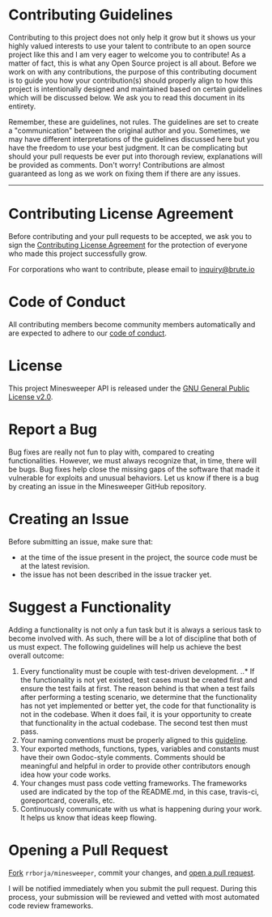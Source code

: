 Contributing Guidelines
=======================
Contributing to this project does not only help it grow but it shows us your highly valued interests to use your talent to contribute to an open source project like this and I am very eager to welcome you to contribute! As a matter of fact, this is what any Open Source project is all about. Before we work on with any contributions, the purpose of this contributing document is to guide you how your contribution(s) should properly align to how this project is intentionally designed and maintained based on certain guidelines which will be discussed below. We ask you to read this document in its entirety.

Remember, these are guidelines, not rules. The guidelines are set to create a "communication" between the original author and you. Sometimes, we may have different interpretations of the guidelines discussed here but you have the freedom to use your best judgment. It can be complicating but should your pull requests be ever put into thorough review, explanations will be provided as comments. Don't worry! Contributions are almost guaranteed as long as we work on fixing them if there are any issues.

---

Contributing License Agreement
==============================
Before contributing and your pull requests to be accepted, we ask you to sign the [Contributing License Agreement](https://cla-assistant.io/rrborja/minesweeper) for the protection of everyone who made this project successfully grow.

For corporations who want to contribute, please email to inquiry@brute.io

Code of Conduct
===============
All contributing members become community members automatically and are expected to adhere to our [code of conduct](https://github.com/rrborja/minesweeper/blob/master/CODE_OF_CONDUCT.md).

License
=======
This project Minesweeper API is released under the [GNU General Public License v2.0](https://www.gnu.org/licenses/old-licenses/gpl-2.0.en.html).

Report a Bug
============
Bug fixes are really not fun to play with, compared to creating functionalities. However, we must always recognize that, in time, there will be bugs. Bug fixes help close the missing gaps of the software that made it vulnerable for exploits and unusual behaviors. Let us know if there is a bug by creating an issue in the Minesweeper GitHub repository.

Creating an Issue
=================
Before submitting an issue, make sure that:
* at the time of the issue present in the project, the source code must be at the latest revision.
* the issue has not been described in the issue tracker yet.

Suggest a Functionality
=======================
Adding a functionality is not only a fun task but it is always a serious task to become involved with. As such, there will be a lot of discipline that both of us must expect. The following guidelines will help us achieve the best overall outcome:
1. Every functionality must be couple with test-driven development.
..* If the functionality is not yet existed, test cases must be created first and ensure the test fails at first. The reason behind is that when a test fails after performing a testing scenario, we determine that the functionality has not yet implemented or better yet, the code for that functionality is not in the codebase. When it does fail, it is your opportunity to create that functionality in the actual codebase. The second test then must pass.
2. Your naming conventions must be properly aligned to this [guideline](https://golang.org/doc/effective_go.html).
3. Your exported methods, functions, types, variables and constants must have their own Godoc-style comments. Comments should be meaningful and helpful in order to provide other contributors enough idea how your code works.
4. Your changes must pass code vetting frameworks. The frameworks used are indicated by the top of the README.md, in this case, travis-ci, goreportcard, coveralls, etc.
5. Continuously communicate with us what is happening during your work. It helps us know that ideas keep flowing.

Opening a Pull Request
======================
[Fork](https://help.github.com/articles/fork-a-repo/) `rrborja/minesweeper`, commit your changes, and [open a pull request](https://github.com/rrborja/minesweeper/compare).

I will be notified immediately when you submit the pull request. During this process, your submission will be reviewed and vetted with most automated code review frameworks. 
